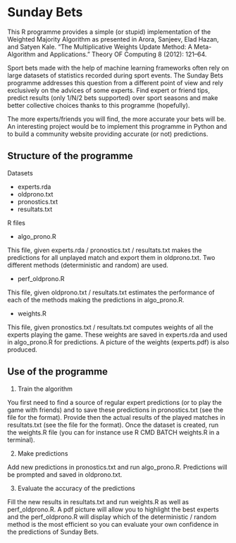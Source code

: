 Sunday Bets
===========

This R programme provides a simple (or stupid) implementation of the Weighted Majority Algorithm as presented in Arora, Sanjeev, Elad Hazan, and Satyen Kale. “The Multiplicative Weights Update Method: A Meta-Algorithm and Applications.” Theory OF Computing 8 (2012): 121–64.

Sport bets made with the help of machine learning frameworks often rely on large datasets of statistics recorded during sport events. The Sunday Bets programme addresses this question from a different point of view and rely exclusively on the advices of some experts. Find expert or friend tips, predict results (only 1/N/2 bets supported) over sport seasons and make better collective choices thanks to this programme (hopefully).

The more experts/friends you will find, the more accurate your bets will be. An interesting project would be to implement this programme in Python and to build a community website providing accurate (or not) predictions.

Structure of the programme
--------------------------
Datasets
* experts.rda
* oldprono.txt
* pronostics.txt
* resultats.txt

R files
* algo_prono.R 

This file, given experts.rda / pronostics.txt / resultats.txt makes the predictions for all unplayed match and export them in oldprono.txt. Two different methods (deterministic and random) are used.
* perf_oldprono.R

This file, given oldprono.txt / resultats.txt estimates the performance of each of the methods making the predictions in algo_prono.R.
* weights.R

This file, given pronostics.txt / resultats.txt computes weights of all the experts playing the game. These weights are saved in experts.rda and used in algo_prono.R for predictions. A picture of the weights (experts.pdf) is also produced.

Use of the programme
--------------------
1. Train the algorithm

You first need to find a source of regular expert predictions (or to play the game with friends) and to save these predictions in pronostics.txt (see the file for the format). Provide then the actual results of the played matches in resultats.txt (see the file for the format). Once the dataset is created, run the weights.R file (you can for instance use R CMD BATCH weights.R in a terminal).

2. Make predictions

Add new predictions in pronostics.txt and run algo_prono.R. Predictions will be prompted and saved in oldprono.txt.

3. Evaluate the accuracy of the predictions

Fill the new results in resultats.txt and run weights.R as well as perf_oldprono.R. A pdf picture will allow you to highlight the best experts and the perf_oldprono.R will display which of the deterministic / random method is the most efficient so you can evaluate your own confidence in the predictions of Sunday Bets.

